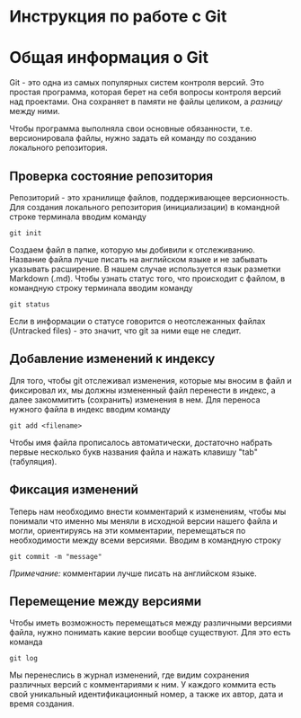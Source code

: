 # **Инструкция по работе с Git**

# Общая информация о Git

Git - это одна из самых популярных систем контроля версий. Это простая программа, которая берет на себя вопросы контроля версий над проектами. Она сохраняет в памяти не файлы целиком, а *разницу* между ними.

Чтобы программа выполняла свои основные обязанности, т.е. версионировала файлы, нужно задать ей команду  по созданию локального репозитория.

## Проверка состояние репозитория

Репозиторий - это хранилище файлов, поддерживающее версионность. Для создания локального репозитория (инициализации) в командной строке терминала вводим команду

    git init

Создаем файл в папке, которую мы добивили к отслеживанию. Название файла лучше писать на английском языке и не забывать указывать расширение. В нашем случае используется язык разметки Markdown (.md).
Чтобы узнать статус того, что происходит с файлом, в командную строку терминала вводим команду

    git status

Если в информации о статусе говорится о неотслежанных файлах (Untracked files) - это значит, что git за ними еще не следит.

## Добавление изменений к индексу

Для того, чтобы git отслеживал изменения, которые мы вносим в файл и фиксировал их, мы должны измененный файл перенести в индекс, а далее закоммитить (сохранить) изменения в нем. Для переноса нужного файла в индекс вводим команду

    git add <filename>

Чтобы имя файла прописалось автоматически, достаточно набрать первые несколько букв названия файла и нажать клавишу "tab" (табуляция).

## Фиксация изменений

Теперь нам необходимо внести комментарий к изменениям, чтобы мы понимали что именно мы меняли в исходной версии нашего файла и могли, ориентируясь на эти комментарии, перемещаться по необходимости между всеми версиями. Вводим в командную строку 

    git commit -m "message"

*Примечание:* комментарии лучше писать на английском языке.

## Перемещение между версиями

Чтобы иметь возможность перемещаться между различными версиями файла, нужно понимать какие версии вообще существуют. Для это есть команда 

    git log

Мы перенеслись в журнал изменений, где видим сохранения различных версий с комментариями к ним. У каждого коммита есть свой уникальный идентификационный номер, а также их автор, дата и время создания.